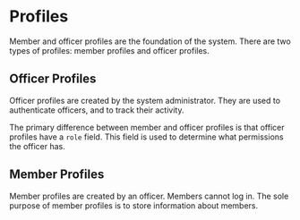 # Profiles

Member and officer profiles are the foundation of the system.
There are two types of profiles: member profiles and officer profiles.

## Officer Profiles

Officer profiles are created by the system administrator. They are used to
authenticate officers, and to track their activity.

The primary difference between member and officer profiles is that officer
profiles have a `role` field. This field is used to determine what permissions
the officer has.

## Member Profiles

Member profiles are created by an officer. Members cannot log in. The sole 
purpose of member profiles is to store information about members.

<seealso>
    <category ref="profiles">
        <a href="Member-Profiles.md" />
        <a href="Officer-Profiles.md" />
    </category>
    <category ref="uh">
        <a href="Admin.md" />
        <a href="Authenticating-Logging-In.md" />
        <a href="Loans.md" />
        <a href="Deposits.md" />
    </category>
    <category ref="ds">
        <a href="Naming.md" />
        <a href="Comments.md" />
        <a href="Code-Style.md" />
        <a href="Git-Commit-Messages.md" />
        <a href="Vue.md"></a>
    </category>
</seealso>
